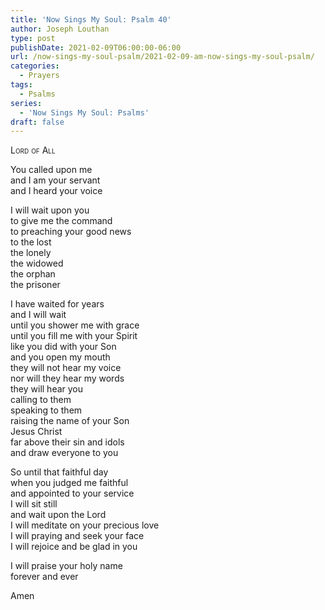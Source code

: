 ```yaml
---
title: 'Now Sings My Soul: Psalm 40'
author: Joseph Louthan
type: post
publishDate: 2021-02-09T06:00:00-06:00
url: /now-sings-my-soul-psalm/2021-02-09-am-now-sings-my-soul-psalm/
categories:
  - Prayers
tags:
  - Psalms
series:
  - 'Now Sings My Soul: Psalms'
draft: false
---
```

<div style="font-variant: small-caps;">
Lord of All
</div>

You called upon me  
  and I am your servant  
  and I heard your voice  
  
I will wait upon you  
  to give me the command  
  to preaching your good news  
  to the lost  
  the lonely  
  the widowed  
  the orphan  
  the prisoner  
  
I have waited for years  
  and I will wait  
  until you shower me with grace  
  until you fill me with your Spirit  
  like you did with your Son  
  and you open my mouth  
  they will not hear my voice  
  nor will they hear my words  
  they will hear you  
  calling to them  
  speaking to them  
  raising the name of your Son  
  Jesus Christ  
  far above their sin and idols  
  and draw everyone to you  
  
So until that faithful day  
  when you judged me faithful  
  and appointed to your service  
  I will sit still  
  and wait upon the Lord  
  I will meditate on your precious love  
  I will praying and seek your face  
  I will rejoice and be glad in you  
  
I will praise your holy name  
  forever and ever  
  
Amen  
